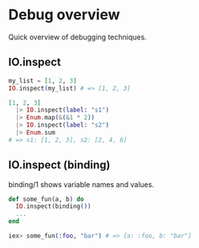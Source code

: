 # Debug overview

Quick overview of debugging techniques.

## IO.inspect

```elixir
my_list = [1, 2, 3]
IO.inspect(my_list) # => [1, 2, 3]
```
```elixir
[1, 2, 3]
  |> IO.inspect(label: "s1")
  |> Enum.map(&(&1 * 2))
  |> IO.inspect(label: "s2")
  |> Enum.sum
# => s1: [1, 2, 3], s2: [2, 4, 6]
```

## IO.inspect (binding)

binding/1 shows variable names and values.
```elixir
def some_fun(a, b) do
  IO.inspect(binding())
  ...
end

iex> some_fun(:foo, "bar") # => [a: :foo, b: "bar"]
```
